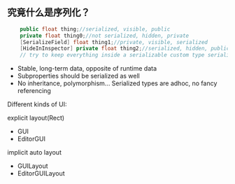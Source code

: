 ## 究竟什么是序列化？
```c#
    public float thing;//serialized, visible, public 
    private float thing0;//not serialized, hidden, private
    [SerializeField] float thing1;//private, visible, serialized
    [HideInInspector] private float thing2;//serialized, hidden, public
    // try to keep everything inside a serializable custom type serialized 
```

- Stable, long-term data, opposite of runtime data
- Subproperties should be serialized as well
- No inheritance, polymorphism... Serialized types are adhoc, no fancy referencing

Different kinds of UI:

explicit layout(Rect)
- GUI
- EditorGUI

implicit auto layout
- GUILayout
- EditorGUILayout
